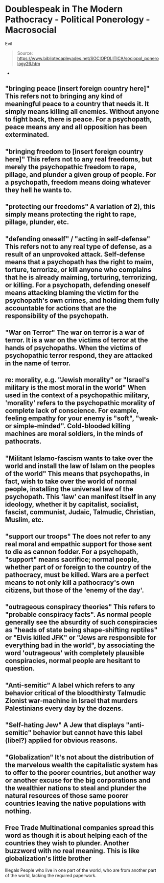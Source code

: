 # Doublespeak in The Modern Pathocracy - Political Ponerology - Macrosocial 
Evil

> Source: https://www.bibliotecapleyades.net/SOCIOPOLITICA/sociopol_ponerology26.htm

-
"bringing peace [insert foreign country
here]"
This refers not to bringing any kind of meaningful peace to
a country that needs it. It simply means killing all enemies.
Without anyone to fight back, there is peace. For a psychopath,
peace means any and all opposition has been exterminated.
-
"bringing freedom to [insert foreign
country here]"
This refers not to any real freedoms, but merely
the psychopathic freedom to rape, pillage, and plunder a given group
of people. For a psychopath, freedom means doing whatever they hell
he wants to.
-
"protecting our freedoms"
A variation
of 2), this simply means protecting the right to rape, pillage,
plunder, etc.
-
"defending oneself" / "acting in
self-defense"
This refers not to any real type of defense, as a
result of an unprovoked attack. Self-defense means that a psychopath
has the right to maim, torture, terrorize, or kill anyone who
complains that he is already maiming, torturing, terrorizing, or
killing. For a psychopath, defending oneself means attacking blaming
the victim for the psychopath's own crimes, and holding them fully
accountable for actions that are the responsibility of the
psychopath.
-
"War on Terror"
The war on terror is a
war of terror. It is a war on the victims of terror at the hands of
psychopaths. When the victims of psychopathic terror respond, they
are attacked in the name of terror.
-
re: morality, e.g. "Jewish morality" or
"Israel's military is the most moral in the world"
When used in
the context of a psychopathic military, 'morality' refers to the
psychopathic morality of complete lack of conscience. For example,
feeling empathy for your enemy is "soft", "weak- or simple-minded".
Cold-blooded killing machines are moral soldiers, in the minds of pathocrats.
-
"Militant Islamo-fascism wants to take
over the world and install the law of Islam on the peoples of the
world"
This means that psychopaths, in fact, wish to take over the
world of normal people, installing the universal law of the
psychopath. This 'law' can manifest itself in any ideology, whether
it by capitalist, socialist, fascist, communist, Judaic, Talmudic,
Christian, Muslim, etc.
-
"support our troops"
The does not
refer to any real moral and empathic support for those sent to die
as cannon fodder. For a psychopath, "support" means sacrifice;
normal people, whether part of or foreign to the country of the pathocracy, must be killed. Wars are a perfect means to not only
kill a pathocracy's own citizens, but those of the 'enemy of the
day'.
-
"outrageous conspiracy theories"
This
refers to "probable conspiracy facts". As normal people generally
see the absurdity of such conspiracies as "heads of state being
shape-shifting reptiles" or "Elvis killed JFK" or "Jews are
responsible for everything bad in the world", by associating the
word 'outrageous' with completely plausible conspiracies, normal
people are hesitant to question.
-
"Anti-semitic"
A label which refers to
any behavior critical of the bloodthirsty Talmudic Zionist
war-machine in Israel that murders Palestinians every day by the
dozens.
-
"Self-hating Jew"
A Jew that displays
"anti-semitic" behavior but cannot have this label (libel?) applied
for obvious reasons.
-
"Globalization"
It's not about the
distribution of the marvelous wealth the capitalistic system has to
offer to the poorer countries, but another way or another excuse for
the big corporations and the wealthier nations to steal and plunder
the natural resources of those same poorer countries leaving the
native populations with nothing.
-
Free Trade
Multinational companies
spread this word as though it is about helping each of the countries
they wish to plunder. Another buzzword with no real meaning. This is
like globalization's little brother
-
Illegals
People who live in one part of
the world, who are from another part of the world, lacking the
required paperwork.
